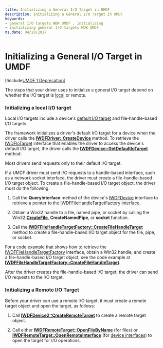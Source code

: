```yaml
---
title: Initializing a General I/O Target in UMDF
description: Initializing a General I/O Target in UMDF
keywords:
- general I/O targets WDK UMDF , initializing
- initializing general I/O targets WDK UMDF
ms.date: 04/20/2017
---
```


# Initializing a General I/O Target in UMDF


[!include[UMDF 1 Deprecation](../includes/umdf-1-deprecation.md)]

The steps that your driver uses to initialize a general I/O target depend on whether the I/O target is [local](general-i-o-targets-in-umdf.md) or remote.

### Initializing a local I/O target

Local I/O targets include a device's [default I/O target](general-i-o-targets-in-umdf.md) and file-handle-based I/O targets.

The framework initializes a driver's default I/O target for a device when the driver calls the [**IWDFDriver::CreateDevice**](/windows-hardware/drivers/ddi/wudfddi/nf-wudfddi-iwdfdriver-createdevice) method. To retrieve the [IWDFIoTarget](/windows-hardware/drivers/ddi/wudfddi/nn-wudfddi-iwdfiotarget) interface that enables the driver to access the device's default I/O target, the driver calls the [**IWDFDevice::GetDefaultIoTarget**](/windows-hardware/drivers/ddi/wudfddi/nf-wudfddi-iwdfdevice-getdefaultiotarget) method.

Most drivers send requests only to their default I/O target.

If a UMDF driver must send I/O requests to a handle-based interface, such as a network socket interface, the driver must create a file-handle-based I/O target object. To create a file-handle-based I/O target object, the driver must do the following:

1.  Call the **QueryInterface** method of the device's [IWDFDevice](/windows-hardware/drivers/ddi/wudfddi/nn-wudfddi-iwdfdevice) interface to retrieve a pointer to the [IWDFFileHandleTargetFactory](/windows-hardware/drivers/ddi/wudfddi/nn-wudfddi-iwdffilehandletargetfactory) interface.

2.  Obtain a Win32 handle to a file, named pipe, or socket by calling the Win32 [**CreateFile**](/windows/win32/api/fileapi/nf-fileapi-createfilea), **CreateNamedPipe**, or **socket** function.

3.  Call the [**IWDFFileHandleTargetFactory::CreateFileHandleTarget**](/windows-hardware/drivers/ddi/wudfddi/nf-wudfddi-iwdffilehandletargetfactory-createfilehandletarget) method to create a file-handle-based I/O target object for the file, pipe, or socket.

For a code example that shows how to retrieve the [IWDFFileHandleTargetFactory](/windows-hardware/drivers/ddi/wudfddi/nn-wudfddi-iwdffilehandletargetfactory) interface, obtain a Win32 handle, and create a file-handle-based I/O target object, see the code example at [**IWDFFileHandleTargetFactory::CreateFileHandleTarget**](/windows-hardware/drivers/ddi/wudfddi/nf-wudfddi-iwdffilehandletargetfactory-createfilehandletarget).

After the driver creates the file-handle-based I/O target, the driver can send I/O requests to the I/O target.

### Initializing a Remote I/O Target

Before your driver can use a remote I/O target, it must create a remote target object and open the target, as follows:

1.  Call [**IWDFDevice2::CreateRemoteTarget**](/windows-hardware/drivers/ddi/wudfddi/nf-wudfddi-iwdfdevice2-createremotetarget) to create a remote target object.

2.  Call either [**IWDFRemoteTarget::OpenFileByName**](/windows-hardware/drivers/ddi/wudfddi/nf-wudfddi-iwdfremotetarget-openfilebyname) (for files) or [**IWDFRemoteTarget::OpenRemoteInterface**](/windows-hardware/drivers/ddi/wudfddi/nf-wudfddi-iwdfremotetarget-openremoteinterface) (for [device interfaces](using-device-interfaces-in-umdf-drivers.md)) to open the target for I/O operations.

 

